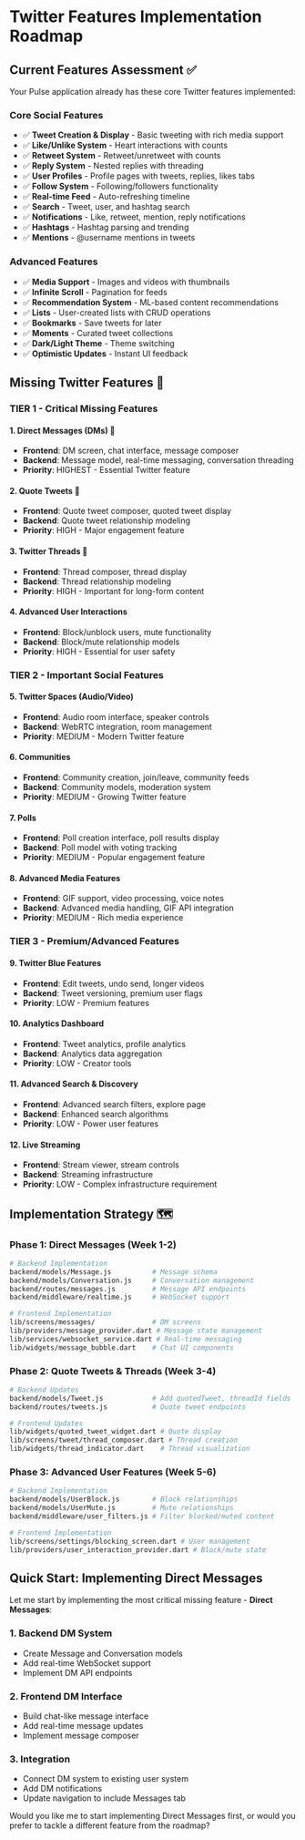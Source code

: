 # Twitter Features Implementation Roadmap

## Current Features Assessment ✅

Your Pulse application already has these core Twitter features implemented:

### Core Social Features
- ✅ **Tweet Creation & Display** - Basic tweeting with rich media support
- ✅ **Like/Unlike System** - Heart interactions with counts
- ✅ **Retweet System** - Retweet/unretweet with counts
- ✅ **Reply System** - Nested replies with threading
- ✅ **User Profiles** - Profile pages with tweets, replies, likes tabs
- ✅ **Follow System** - Following/followers functionality
- ✅ **Real-time Feed** - Auto-refreshing timeline
- ✅ **Search** - Tweet, user, and hashtag search
- ✅ **Notifications** - Like, retweet, mention, reply notifications
- ✅ **Hashtags** - Hashtag parsing and trending
- ✅ **Mentions** - @username mentions in tweets

### Advanced Features
- ✅ **Media Support** - Images and videos with thumbnails
- ✅ **Infinite Scroll** - Pagination for feeds
- ✅ **Recommendation System** - ML-based content recommendations
- ✅ **Lists** - User-created lists with CRUD operations
- ✅ **Bookmarks** - Save tweets for later
- ✅ **Moments** - Curated tweet collections
- ✅ **Dark/Light Theme** - Theme switching
- ✅ **Optimistic Updates** - Instant UI feedback

## Missing Twitter Features 🚧

### **TIER 1 - Critical Missing Features**

#### 1. **Direct Messages (DMs)** 🚩
- **Frontend**: DM screen, chat interface, message composer
- **Backend**: Message model, real-time messaging, conversation threading
- **Priority**: HIGHEST - Essential Twitter feature

#### 2. **Quote Tweets** 🚩
- **Frontend**: Quote tweet composer, quoted tweet display
- **Backend**: Quote tweet relationship modeling
- **Priority**: HIGH - Major engagement feature

#### 3. **Twitter Threads** 🚩
- **Frontend**: Thread composer, thread display
- **Backend**: Thread relationship modeling
- **Priority**: HIGH - Important for long-form content

#### 4. **Advanced User Interactions**
- **Frontend**: Block/unblock users, mute functionality
- **Backend**: Block/mute relationship models
- **Priority**: HIGH - Essential for user safety

### **TIER 2 - Important Social Features**

#### 5. **Twitter Spaces** (Audio/Video)
- **Frontend**: Audio room interface, speaker controls
- **Backend**: WebRTC integration, room management
- **Priority**: MEDIUM - Modern Twitter feature

#### 6. **Communities**
- **Frontend**: Community creation, join/leave, community feeds
- **Backend**: Community models, moderation system
- **Priority**: MEDIUM - Growing Twitter feature

#### 7. **Polls**
- **Frontend**: Poll creation interface, poll results display
- **Backend**: Poll model with voting tracking
- **Priority**: MEDIUM - Popular engagement feature

#### 8. **Advanced Media Features**
- **Frontend**: GIF support, video processing, voice notes
- **Backend**: Advanced media handling, GIF API integration
- **Priority**: MEDIUM - Rich media experience

### **TIER 3 - Premium/Advanced Features**

#### 9. **Twitter Blue Features**
- **Frontend**: Edit tweets, undo send, longer videos
- **Backend**: Tweet versioning, premium user flags
- **Priority**: LOW - Premium features

#### 10. **Analytics Dashboard**
- **Frontend**: Tweet analytics, profile analytics
- **Backend**: Analytics data aggregation
- **Priority**: LOW - Creator tools

#### 11. **Advanced Search & Discovery**
- **Frontend**: Advanced search filters, explore page
- **Backend**: Enhanced search algorithms
- **Priority**: LOW - Power user features

#### 12. **Live Streaming**
- **Frontend**: Stream viewer, stream controls
- **Backend**: Streaming infrastructure
- **Priority**: LOW - Complex infrastructure requirement

## Implementation Strategy 🗺️

### **Phase 1: Direct Messages (Week 1-2)**
```bash
# Backend Implementation
backend/models/Message.js          # Message schema
backend/models/Conversation.js     # Conversation management
backend/routes/messages.js         # Message API endpoints
backend/middleware/realtime.js     # WebSocket support

# Frontend Implementation
lib/screens/messages/              # DM screens
lib/providers/message_provider.dart # Message state management
lib/services/websocket_service.dart # Real-time messaging
lib/widgets/message_bubble.dart    # Chat UI components
```

### **Phase 2: Quote Tweets & Threads (Week 3-4)**
```bash
# Backend Updates
backend/models/Tweet.js            # Add quotedTweet, threadId fields
backend/routes/tweets.js           # Quote tweet endpoints

# Frontend Updates
lib/widgets/quoted_tweet_widget.dart # Quote display
lib/screens/tweet/thread_composer.dart # Thread creation
lib/widgets/thread_indicator.dart    # Thread visualization
```

### **Phase 3: Advanced User Features (Week 5-6)**
```bash
# Backend Implementation
backend/models/UserBlock.js        # Block relationships
backend/models/UserMute.js         # Mute relationships
backend/middleware/user_filters.js # Filter blocked/muted content

# Frontend Implementation
lib/screens/settings/blocking_screen.dart # User management
lib/providers/user_interaction_provider.dart # Block/mute state
```

## Quick Start: Implementing Direct Messages

Let me start by implementing the most critical missing feature - **Direct Messages**:

### 1. Backend DM System
- Create Message and Conversation models
- Add real-time WebSocket support
- Implement DM API endpoints

### 2. Frontend DM Interface
- Build chat-like message interface
- Add real-time message updates
- Implement message composer

### 3. Integration
- Connect DM system to existing user system
- Add DM notifications
- Update navigation to include Messages tab

Would you like me to start implementing Direct Messages first, or would you prefer to tackle a different feature from the roadmap?
